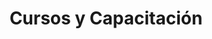 ---
title: Cursos y Capacitación
layout: servicio
icono: bi-mortarboard
descripcion: >
  Ofrecemos programas de capacitación diseñados para desarrollar las
  habilidades y competencias de tu equipo, impulsando el crecimiento y
  la productividad de tu empresa.
caracteristicas:
  - Cursos personalizados según las necesidades de tu empresa
  - Talleres prácticos y dinámicos
  - Capacitación en normatividad y mejores prácticas
  - Desarrollo de habilidades técnicas y blandas
  - Evaluación y seguimiento del aprendizaje
imagen: /assets/img/services.jpg
parrafo1: >
  Nuestros cursos y programas de capacitación están diseñados para
  potenciar las habilidades de tu equipo, adaptándonos a las necesidades
  específicas de tu empresa.
parrafo2: >
  Contamos con instructores especializados que ofrecen talleres
  prácticos y dinámicos para garantizar un aprendizaje efectivo.
parrafo3: >
  Confía en nosotros para desarrollar el talento de tu equipo y fortalecer
  la competitividad de tu negocio.
---
